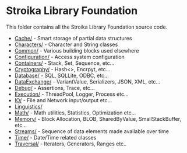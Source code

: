 # Stroika Library Foundation

This folder contains all the Stroika Library Foundation source code.

- [Cache/](Cache/ReadMe.md) - Smart storage of partial data structures
- [Characters/](Characters/ReadMe.md) - Character and String classes
- [Common/](Common/ReadMe.md) - Various building blocks used elsewhere
- [Configuration/](Configuration/ReadMe.md) - Access system configuration
- [Containers/](Containers/ReadMe.md) - Stack, Set, Sequence, etc...
- [Cryptography/](Cryptography/ReadMe.md) - Hash<>, Encrpyt, etc...
- [Database/](Database/ReadMe.md) - SQL, SQLLite, ODBC, etc...
- [DataExchange/](DataExchange/ReadMe.md) - VariantValue, Serializers, JSON, XML, etc...
- [Debug/](Debug/ReadMe.md) - Assertions, Trace, etc...
- [Execution/](Execution/ReadMe.md) - ThreadPool, Logger, Process etc...
- [IO/](IO/ReadMe.md) - File and Network input/output etc...
- [Linguistics/](Linguistics/ReadMe.md)
- [Math/](Math/ReadMe.md) - Math utilities, Statistics, Optimization etc...
- [Memory/](Memory/ReadMe.md) - Block Allocation, BLOB, SharedByValue, SmallStackBuffer, etc...
- [Streams/](Streams/ReadMe.md) - Sequence of data elements made available over time
- [Time/](Time/ReadMe.md) - Date/Time related classes
- [Traversal/](Traversal/ReadMe.md) - Iterators, Generators, Ranges etc..
